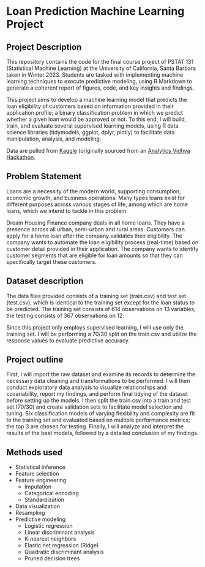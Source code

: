 # Loan Prediction Machine Learning Project

## Project Description 
This repository contains the code for the final course project of PSTAT 131 (Statistical Machine Learning) at the University of California, Santa Barbara taken in Winter 2023. Students are tasked with implementing machine learning techniques to execute predictive modeling, using R Markdown to generate a coherent report of figures, code, and key insights and findings. 

This project aims to develop a machine learning model that predicts the loan eligibility of customers based on information provided in their application profile; a binary classification problem in which we predict whether a given loan would be approved or not. To this end, I will build, train, and evaluate several supervised learning models, using R data science libraries (tidymodels, ggplot, dplyr, plotly) to facilitate data manipulation, analysis, and modeling. 

Data are pulled from [Kaggle](https://www.kaggle.com/datasets/vikasukani/loan-eligible-dataset) (originally sourced from an [Analytics Vidhya Hackathon](https://datahack.analyticsvidhya.com/contest/practice-problem-loan-prediction-iii/#ProblemStatement). 

## Problem Statement
Loans are a necessity of the modern world, supporting consumption, economic growth, and business operations. Many types loans exist for different purposes across various stages of life, among which are home loans, which we intend to tackle in this problem. 

Dream Housing Finance company deals in all home loans. They have a presence across all urban, semi-urban and rural areas. Customers can apply for a home loan after the company validates their eligibility. The company wants to automate the loan eligibility process (real-time) based on customer detail provided in their application. The company wants to identify customer segments that are eligible for loan amounts so that they can specifically target these customers.

## Dataset description
The data files provided consists of a training set (train.csv) and test set (test.csv), which is identical to the training set except for the loan status to be predicted. The training set consists of 614 observations on 13 variables; the testing consists of 367 observations on 12. 

Since this project only employs supervised learning, I will use only the training set. I will be performing a 70/30 split on the train.csv and utilize the response values to evaluate predictive accuracy. 

## Project outline 
First, I will import the raw dataset and examine its records to determine the necessary data cleaning and transformations to be performed. I will then conduct exploratory data analysis to visualize relationships and covariability, report my findings, and perform final tidying of the dataset before setting up the models. I then split the train.csv into a train and test set (70/30) and create validation sets to facilitate model selection and tuning. Six classification models of varying flexibility and complexity are fit to the training set and evaluated based on multiple performance metrics; the top 3 are chosen for testing. Finally, I will analyze and interpret the results of the best models, followed by a detailed conclusion of my findings. 

## Methods used 
* Statistical inference
* Feature selection 
* Feature engineering 
    * Imputation
    * Categorical encoding 
    * Standardization 
* Data visualization
* Resampling 
* Predictive modeling
    * Logistic regression
    * Linear discriminant analysis
    * K-nearest neighbors
    * Elastic net regression (Ridge) 
    * Quadratic discriminant analysis
    * Pruned decision trees 
